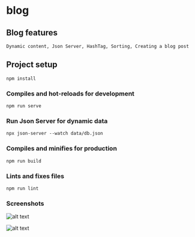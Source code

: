 # blog

## Blog features
```
Dynamic content, Json Server, HashTag, Sorting, Creating a blog post
```
## Project setup
```
npm install
```

### Compiles and hot-reloads for development
```
npm run serve
```
### Run Json Server for dynamic data
```
npx json-server --watch data/db.json
```
### Compiles and minifies for production
```
npm run build
```

### Lints and fixes files
```
npm run lint
```

### Screenshots

![alt text](https://github.com/abdul41265/blog_with_vue_typescript/main/home.PNG?raw=true)

![alt text](https://github.com/abdul41265/blog_with_vue_typescript/main/create.PNG?raw=true)